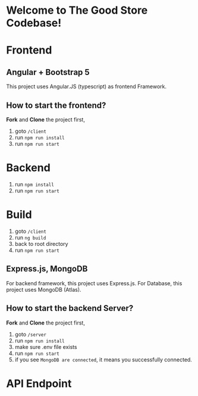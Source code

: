 # Welcome to The Good Store Codebase!

# Frontend

## Angular + Bootstrap 5

This project uses Angular.JS (typescript) as frontend Framework. 

## How to start the frontend?

**Fork** and **Clone** the project first, 
1. goto `/client` 
2. run `npm run install`
3. run `npm run start`



# Backend
1. run `npm install`
2. run `npm run start` 

# Build
1. goto `/client`
2. run `ng build`
3. back to root directory
4. run `npm run start`
##  Express.js, MongoDB
For backend framework, this project uses Express.js.
For Database, this project uses MongoDB (Atlas).
## How to start the backend Server?
**Fork** and **Clone** the project first, 
1. goto `/server` 
2. run `npm run install`
3. make sure .env file exists
4. run `npm run start`
5. if you see `MongoDB are connected`, it means you successfully connected.

# API Endpoint


